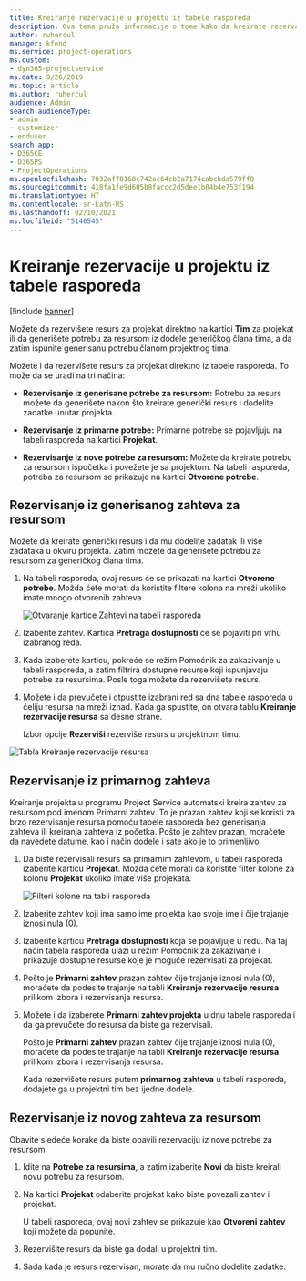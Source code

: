 ```yaml
---
title: Kreiranje rezervacije u projektu iz tabele rasporeda
description: Ova tema pruža informacije o tome kako da kreirate rezervaciju u projektu na tabeli rasporeda.
author: ruhercul
manager: kfend
ms.service: project-operations
ms.custom:
- dyn365-projectservice
ms.date: 9/26/2019
ms.topic: article
ms.author: ruhercul
audience: Admin
search.audienceType:
- admin
- customizer
- enduser
search.app:
- D365CE
- D365PS
- ProjectOperations
ms.openlocfilehash: 7032af78168c742ac64cb2a7174cabcbda579ff8
ms.sourcegitcommit: 418fa1fe9d605b8faccc2d5dee1b04b4e753f194
ms.translationtype: HT
ms.contentlocale: sr-Latn-RS
ms.lasthandoff: 02/10/2021
ms.locfileid: "5146545"
---
```

# <a name="create-a-project-booking-from-the-schedule-board"></a>Kreiranje rezervacije u projektu iz tabele rasporeda

[!include [banner](../includes/psa-now-project-operations.md)]

Možete da rezervišete resurs za projekat direktno na kartici **Tim** za projekat ili da generišete potrebu za resursom iz dodele generičkog člana tima, a da zatim ispunite generisanu potrebu članom projektnog tima.

Možete i da rezervišete resurs za projekat direktno iz tabele rasporeda. To može da se uradi na tri načina:

- **Rezervisanje iz generisane potrebe za resursom:** Potrebu za resurs možete da generišete nakon što kreirate generički resurs i dodelite zadatke unutar projekta.

- **Rezervisanje iz primarne potrebe:** Primarne potrebe se pojavljuju na tabeli rasporeda na kartici **Projekat**. 

- **Rezervisanje iz nove potrebe za resursom:** Možete da kreirate potrebu za resursom ispočetka i povežete je sa projektom. Na tabeli rasporeda, potreba za resursom se prikazuje na kartici **Otvorene potrebe**.

## <a name="book-from-a-generated-resource-requirement"></a>Rezervisanje iz generisanog zahteva za resursom

Možete da kreirate generički resurs i da mu dodelite zadatak ili više zadataka u okviru projekta. Zatim možete da generišete potrebu za resursom za generičkog člana tima. 

1.  Na tabeli rasporeda, ovaj resurs će se prikazati na kartici **Otvorene potrebe**. Možda ćete morati da koristite filtere kolona na mreži ukoliko imate mnogo otvorenih zahteva. 

    ![Otvaranje kartice Zahtevi na tabeli rasporeda](media/FAQ-Project-Booking-Schedule-Board-1.png "Snimak ekrana tabele rezervacija i dodela")

2. Izaberite zahtev. Kartica **Pretraga dostupnosti** će se pojaviti pri vrhu izabranog reda.
 
3. Kada izaberete karticu, pokreće se režim Pomoćnik za zakazivanje u tabeli rasporeda, a zatim filtrira dostupne resurse koji ispunjavaju potrebe za resursima. Posle toga možete da rezervišete resurs.

4. Možete i da prevučete i otpustite izabrani red sa dna tabele rasporeda u ćeliju resursa na mreži iznad. Kada ga spustite, on otvara tablu **Kreiranje rezervacije resursa** sa desne strane.

    Izbor opcije **Rezerviši** rezerviše resurs u projektnom timu.

![Tabla Kreiranje rezervacije resursa](media/FAQ-Project-Booking-Schedule-Board-6.png "")
 

## <a name="book-from-the-primary-requirement"></a>Rezervisanje iz primarnog zahteva

Kreiranje projekta u programu Project Service automatski kreira zahtev za resursom pod imenom Primarni zahtev. To je prazan zahtev koji se koristi za brzo rezervisanje resursa pomoću tabele rasporeda bez generisanja zahteva ili kreiranja zahteva iz početka. Pošto je zahtev prazan, moraćete da navedete datume, kao i način dodele i sate ako je to primenljivo. 

1. Da biste rezervisali resurs sa primarnim zahtevom, u tabeli rasporeda izaberite karticu **Projekat**. Možda ćete morati da koristite filter kolone za kolonu **Projekat** ukoliko imate više projekata.

   ![Filteri kolone na tabli rasporeda](media/FAQ-Project-Booking-Schedule-Board-2.png "Snimak ekrana tabele rezervacija i dodela")

2. Izaberite zahtev koji ima samo ime projekta kao svoje ime i čije trajanje iznosi nula (0).

3. Izaberite karticu **Pretraga dostupnosti** koja se pojavljuje u redu. Na taj način tabela rasporeda ulazi u režim Pomoćnik za zakazivanje i prikazuje dostupne resurse koje je moguće rezervisati za projekat.

4. Pošto je **Primarni zahtev** prazan zahtev čije trajanje iznosi nula (0), moraćete da podesite trajanje na tabli **Kreiranje rezervacije resursa** prilikom izbora i rezervisanja resursa.

5. Možete i da izaberete **Primarni zahtev projekta** u dnu tabele rasporeda i da ga prevučete do resursa da biste ga rezervisali.
 
    Pošto je **Primarni zahtev** prazan zahtev čije trajanje iznosi nula (0), moraćete da podesite trajanje na tabli **Kreiranje rezervacije resursa** prilikom izbora i rezervisanja resursa.
 
    Kada rezervišete resurs putem **primarnog zahteva** u tabeli rasporeda, dodajete ga u projektni tim bez ijedne dodele.
 
## <a name="book-from-a-new-resource-requirement"></a>Rezervisanje iz novog zahteva za resursom
Obavite sledeće korake da biste obavili rezervaciju iz nove potrebe za resursom. 

1. Idite na **Potrebe za resursima**, a zatim izaberite **Novi** da biste kreirali novu potrebu za resursom.

2. Na kartici **Projekat** odaberite projekat kako biste povezali zahtev i projekat.
 
    U tabeli rasporeda, ovaj novi zahtev se prikazuje kao **Otvoreni zahtev** koji možete da popunite.

3. Rezervišite resurs da biste ga dodali u projektni tim.

4. Sada kada je resurs rezervisan, morate da mu ručno dodelite zadatke.

